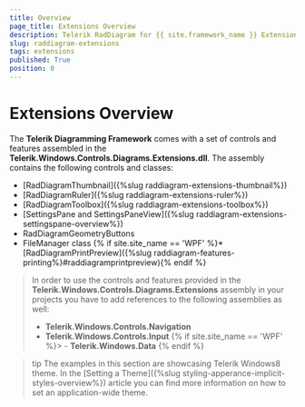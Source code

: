 ```yaml
---
title: Overview
page_title: Extensions Overview
description: Telerik RadDiagram for {{ site.framework_name }} Extensions Overview article.
slug: raddiagram-extensions
tags: extensions
published: True
position: 0
---
```


# Extensions Overview

The __Telerik Diagramming Framework__ comes with a set of controls and features assembled in the __Telerik.Windows.Controls.Diagrams.Extensions.dll__. The assembly contains the following controls and classes:

* [RadDiagramThumbnail]({%slug raddiagram-extensions-thumbnail%})
* [RadDiagramRuler]({%slug raddiagram-extensions-ruler%})
* [RadDiagramToolbox]({%slug raddiagram-extensions-toolbox%})
* [SettingsPane and SettingsPaneView]({%slug raddiagram-extensions-settingspane-overview%})
* RadDiagramGeometryButtons
* FileManager class
{% if site.site_name == 'WPF' %}* [RadDiagramPrintPreview]({%slug raddiagram-features-printing%}#raddiagramprintpreview){% endif %}

> In order to use the controls and features provided in the __Telerik.Windows.Controls.Diagrams.Extensions__ assembly in your projects you have to add references to the following assemblies as well:
>	- __Telerik.Windows.Controls.Navigation__
>	- __Telerik.Windows.Controls.Input__
{% if site.site_name == 'WPF' %}>	- __Telerik.Windows.Data__ {% endif %}

>tip The examples in this section are showcasing Telerik Windows8 theme. In the [Setting a Theme]({%slug styling-apperance-implicit-styles-overview%}) article you can find more information on how to set an application-wide theme.